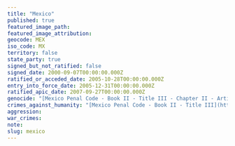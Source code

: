 ```yaml
---
title: "Mexico"
published: true
featured_image_path:
featured_image_attribution:
geocode: MEX
iso_code: MX
territory: false
state_party: true
signed_but_not_ratified: false
signed_date: 2000-09-07T00:00:00.000Z
ratified_or_acceded_date: 2005-10-28T00:00:00.000Z
entry_into_force_date: 2005-12-31T00:00:00.000Z
ratified_apic_date: 2007-09-27T00:00:00.000Z
genocide: "[Mexico Penal Code - Book II - Title III - Chapter II - Article 149](https://iccdb.hrlc.net/data/doc/329/)"
crimes_against_humanity: "[Mexico Penal Code - Book II - Title III](https://iccdb.hrlc.net/data/doc/329/)"
aggression:
war_crimes:
note:
slug: mexico
---
```

